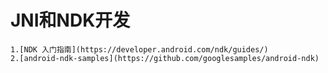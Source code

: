 # JNI和NDK开发

    1.[NDK 入门指南](https://developer.android.com/ndk/guides/)
    2.[android-ndk-samples](https://github.com/googlesamples/android-ndk)

